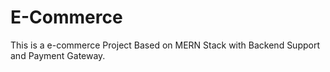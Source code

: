 # E-Commerce
This is a e-commerce Project Based on MERN Stack with Backend Support and Payment Gateway.
